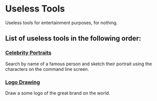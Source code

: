# Useless Tools
Useless tools for entertainment purposes, for nothing.



## List of useless tools in the following order:

### [Celebrity Portraits](https://www.tiktok.com/@quangcotiktok/video/6999044886448082203?is_from_webapp=1&sender_device=pc&web_id=7000352034789967362)
Search by name of a famous person and sketch their portrait using the characters on the command line screen.

### [Logo Drawing](https://www.tiktok.com/@quangcotiktok/video/7039354966301084930?is_from_webapp=1&sender_device=pc&web_id=7000352034789967362)
Draw a some logo of the great brand on the world.